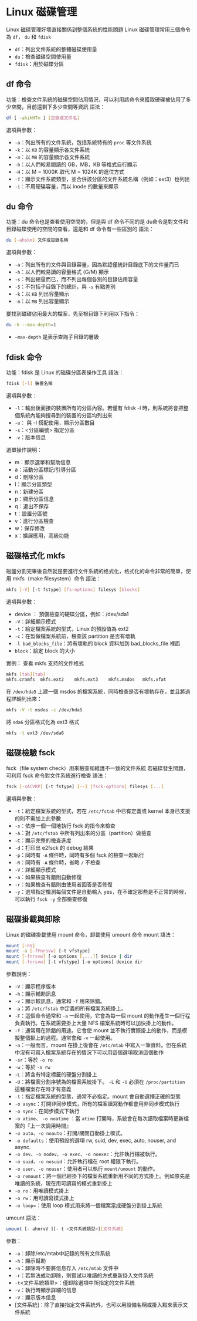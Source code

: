 # Linux 磁碟管理

Linux 磁碟管理好壞直接關係到整個系統的性能問題
Linux 磁碟管理常用三個命令為 `df`， `du` 和 `fdisk`

- `df`：列出文件系統的整體磁碟使用量
- `du`：檢查磁碟空間使用量
- `fdisk`：用於磁碟分區

## df 命令

功能：檢查文件系統的磁碟空間佔用情況，可以利用該命令來獲取硬碟被佔用了多少空間，目前還剩下多少空間等資訊
語法：

```sh
df [ -ahikHTm ] [目錄或文件名]
```

選項與參數：

- `-a`：列出所有的文件系統，包括系統特有的 `proc` 等文件系統
- `-k`：以 `KB` 的容量顯示各文件系統
- `-m`：以 `MB` 的容量顯示各文件系統
- `-h`：以人們較易閱讀的 GB，MB，KB 等格式自行顯示
- `-H`：以 M = 1000K 取代 M = 1024K 的進位方式
- `-T`：顯示文件系統類型，並合併該分區的文件系統名稱（例如：ext3）也列出
- `-i`：不用硬碟容量，而以 inode 的數量來顯示

## du 命令

功能：du 命令也是查看使用空間的，但是與 df 命令不同的是 du命令是對文件和目錄磁碟使用的空間的查看，還是和 df 命令有一些區別的
語法：

```sh
du [-ahskm] 文件或目錄名稱
```

選項與參數：

- `-a`：列出所有的文件與目錄容量，因為默認僅統計目錄底下的文件量而已
- `-h`：以人們較易讀的容量格式 (G/M) 顯示
- `-s`：列出總量而已，而不列出每個各別的目錄佔用容量
- `-S`：不包括子目錄下的總計，與 `-s` 有點差別
- `-k`：以 `KB` 列出容量顯示
- `-m`：以 `MB` 列出容量顯示

要找到磁碟佔用最大的檔案，先至根目錄下利用以下指令：

```sh
du -h --max-depth=1
```

- `–max-depth` 是表示查詢子目錄的層級

## fdisk 命令

功能：fdisk 是 Linux 的磁碟分區表操作工具
語法：

```sh
fdisk [-l] 裝置名稱
```

選項與參數：

- `-l`：輸出後面接的裝置所有的分區內容。若僅有 fdisk -l 時，則系統將會把整個系統內能夠搜尋到的裝置的分區均列出來
- `-u`： 與 -l 搭配使用，顯示分區數目
- `-s`：<分區編號> 指定分區
- `-v`：版本信息

選單操作說明：

- m：顯示選單和幫助信息
- a：活動分區標記/引導分區
- d：刪除分區
- l：顯示分區類型
- n：新建分區
- p：顯示分區信息
- q：退出不保存
- t：設置分區號
- v：進行分區檢查
- w：保存修改
- x：擴展應用，高級功能

## 磁碟格式化 mkfs

磁盤分割完畢後自然就是要進行文件系統的格式化，格式化的命令非常的簡單，使用 mkfs（make filesystem）命令
語法：

```sh
mkfs [-V] [-t fstype] [fs-options] filesys [blocks]
```

選項與參數：

- device ： 預備檢查的硬碟分區，例如：/dev/sda1
- `-V`：詳細顯示模式
- `-t`：給定檔案系統的型式，Linux 的預設值為 ext2
- `-c`：在製做檔案系統前，檢查該 partition 是否有壞軌
- `-l bad_blocks_file`：將有壞軌的 block 資料加到 bad_blocks_file 裡面
- `block`：給定 block 的大小

實例：
查看 mkfs 支持的文件格式

```sh
mkfs [tab][tab]
mkfs.cramfs  mkfs.ext2    mkfs.ext3    mkfs.msdos   mkfs.vfat
```

在 `/dev/hda5` 上建一個 msdos 的檔案系統，同時檢查是否有壞軌存在，並且將過程詳細列出來：

```sh
mkfs -V -t msdos -c /dev/hda5
```

將 `sda6` 分區格式化為 ext3 格式

```sh
mkfs -t ext3 /dev/sda6
```

## 磁碟檢驗 fsck

fsck（file system check）用來檢查和維護不一致的文件系統
若磁碟發生問題，可利用 fsck 命令對文件系統進行檢查
語法：

```sh
fsck [-sACVRP] [-t fstype] [--] [fsck-options] filesys [...]
```

選項與參數：

- `-t`：給定檔案系統的型式，若在 `/etc/fstab` 中已有定義或 kernel 本身已支援的則不需加上此參數
- `-s`：依序一個一個地執行 fsck 的指令來檢查
- `-A`：對 `/etc/fstab` 中所有列出來的分區（partition）做檢查
- `-C`：顯示完整的檢查進度
- `-d`：打印出 e2fsck 的 debug 結果
- `-p`：同時有 `-A` 條件時，同時有多個 fsck 的檢查一起執行
- `-R`：同時有 `-A` 條件時，省略 `/` 不檢查
- `-V`：詳細顯示模式
- `-a`：如果檢查有錯則自動修復
- `-r`：如果檢查有錯則由使用者回答是否修復
- `-y`：選項指定檢測每個文件是自動輸入 yes，在不確定那些是不正常的時候，可以執行 `fsck -y` 全部檢查修復

## 磁碟掛載與卸除

Linux 的磁碟掛載使用 mount 命令，卸載使用 umount 命令
mount 語法：

```sh
mount [-hV]
mount -a [-fFnrsvw] [-t vfstype]
mount [-fnrsvw] [-o options [,...]] device | dir
mount [-fnrsvw] [-t vfstype] [-o options] device dir
```

參數說明：

- `-V`：顯示程序版本
- `-h`：顯示輔助訊息
- `-v`：顯示較訊息，通常和 `-f` 用來除錯。
- `-a`：將 `/etc/fstab` 中定義的所有檔案系統掛上。
- `-F`：這個命令通常和 `-a` 一起使用，它會為每一個 mount 的動作產生一個行程負責執行。在系統需要掛上大量 NFS 檔案系統時可以加快掛上的動作。
- `-f`：通常用在除錯的用途。它會使 mount 並不執行實際掛上的動作，而是模擬整個掛上的過程。通常會和 `-v` 一起使用。
- `-n`：一般而言，mount 在掛上後會在 `/etc/mtab` 中寫入一筆資料。但在系統中沒有可寫入檔案系統存在的情況下可以用這個選項取消這個動作
- `-sr`：等於 `-o ro`
- `-w`：等於 `-o rw`
- `-L`：將含有特定標籤的硬盤分割掛上
- `-U`：將檔案分割序號為的檔案系統掛下。 `-L` 和 `-U` 必須在 `/proc/partition` 這種檔案存在時才有意義
- `-t`：指定檔案系統的型態，通常不必指定。mount 會自動選擇正確的型態
- `-o async`：打開非同步模式，所有的檔案讀寫動作都會用非同步模式執行
- `-o sync`：在同步模式下執行
- `-o atime`、 `-o noatime` ：當 `atime` 打開時，系統會在每次讀取檔案時更新檔案的『上一次調用時間』
- `-o auto`、`-o noauto`：打開/關閉自動掛上模式。
- `-o defaults`：使用預設的選項 rw, suid, dev, exec, auto, nouser, and async.
- `-o dev`、`-o nodev`、`-o exec`、`-o noexec`：允許執行檔被執行。
- `-o suid`、`-o nosuid`：允許執行檔在 root 權限下執行。
- `-o user`、`-o nouser`：使用者可以執行 `mount/umount` 的動作。
- `-o remount`：將一個已經掛下的檔案系統重新用不同的方式掛上。例如原先是唯讀的系統，現在用可讀寫的模式重新掛上
- `-o ro`：用唯讀模式掛上
- `-o rw`：用可讀寫模式掛上
- `-o loop=`：使用 loop 模式用來將一個檔案當成硬盤分割掛上系統

umount 語法：

```sh
umount [- ahnrvV ][- t <文件系統類型>][文件系統]
```

參數：

- `-a`：卸除/etc/mtab中記錄的所有文件系統
- `-h`：顯示幫助
- `-n`：卸除時不要將信息存入 `/etc/mtab` 文件中
- `-r`：若無法成功卸除，則嘗試以唯讀的方式重新掛入文件系統
- `-t`<文件系統類型>：僅卸除選項中所指定的文件系統
- `-v`：執行時顯示詳細的信息
- `-V`：顯示版本信息
- [文件系統]：除了直接指定文件系統外，也可以用設備名稱或掛入點來表示文件系統